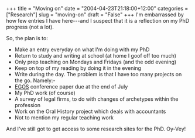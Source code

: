 +++
title = "Moving on"
date = "2004-04-23T21:18:00+12:00"
categories = ["Research"]
slug = "moving-on"
draft = "False"
+++
I'm embarrassed by how few entries I have here---and I suspect that
it is a reflection on my PhD progress (not a lot).

So, the plan is to:

- Make an entry everyday on what I'm doing with my PhD
- Return to study and writing at school (at home I goof off too much)
- Only prep teaching on Mondays and Fridays (and the odd evening)
- Keep on top of my reading by doing it in the evening
- Write during the day.  The problem is that I have too many projects on the
  go. Namely:-
- [EGOS](http://www.egos.cbs.dk/conferences/collo20/collo20.html) conference
  paper due at the end of July
- My PhD work (of course)
- A survey of legal firms, to do with changes of archetypes within the
  profession
- Work on the Oral History project which deals with accountants
- Not to mention my regular teaching work

And I've still got to get access to some research sites for the PhD.
Oy-Vey!

